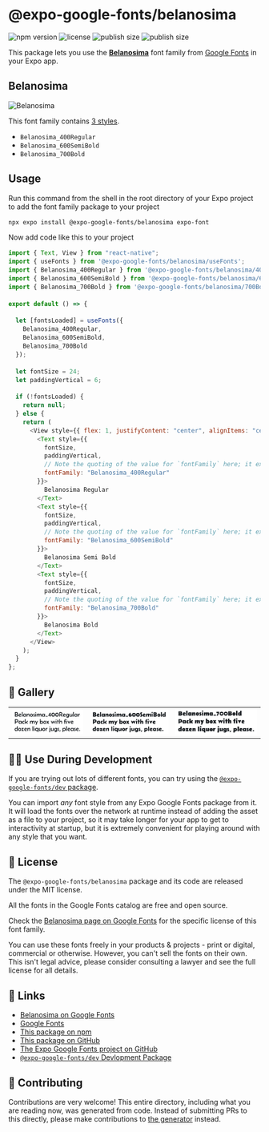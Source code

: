 # @expo-google-fonts/belanosima

![npm version](https://flat.badgen.net/npm/v/@expo-google-fonts/belanosima)
![license](https://flat.badgen.net/github/license/expo/google-fonts)
![publish size](https://flat.badgen.net/packagephobia/install/@expo-google-fonts/belanosima)
![publish size](https://flat.badgen.net/packagephobia/publish/@expo-google-fonts/belanosima)

This package lets you use the [**Belanosima**](https://fonts.google.com/specimen/Belanosima) font family from [Google Fonts](https://fonts.google.com/) in your Expo app.

## Belanosima

![Belanosima](./font-family.png)

This font family contains [3 styles](#-gallery).

- `Belanosima_400Regular`
- `Belanosima_600SemiBold`
- `Belanosima_700Bold`

## Usage

Run this command from the shell in the root directory of your Expo project to add the font family package to your project

```sh
npx expo install @expo-google-fonts/belanosima expo-font
```

Now add code like this to your project

```js
import { Text, View } from "react-native";
import { useFonts } from '@expo-google-fonts/belanosima/useFonts';
import { Belanosima_400Regular } from '@expo-google-fonts/belanosima/400Regular';
import { Belanosima_600SemiBold } from '@expo-google-fonts/belanosima/600SemiBold';
import { Belanosima_700Bold } from '@expo-google-fonts/belanosima/700Bold';

export default () => {

  let [fontsLoaded] = useFonts({
    Belanosima_400Regular, 
    Belanosima_600SemiBold, 
    Belanosima_700Bold
  });

  let fontSize = 24;
  let paddingVertical = 6;

  if (!fontsLoaded) {
    return null;
  } else {
    return (
      <View style={{ flex: 1, justifyContent: "center", alignItems: "center" }}>
        <Text style={{
          fontSize,
          paddingVertical,
          // Note the quoting of the value for `fontFamily` here; it expects a string!
          fontFamily: "Belanosima_400Regular"
        }}>
          Belanosima Regular
        </Text>
        <Text style={{
          fontSize,
          paddingVertical,
          // Note the quoting of the value for `fontFamily` here; it expects a string!
          fontFamily: "Belanosima_600SemiBold"
        }}>
          Belanosima Semi Bold
        </Text>
        <Text style={{
          fontSize,
          paddingVertical,
          // Note the quoting of the value for `fontFamily` here; it expects a string!
          fontFamily: "Belanosima_700Bold"
        }}>
          Belanosima Bold
        </Text>
      </View>
    );
  }
};
```

## 🔡 Gallery


||||
|-|-|-|
|![Belanosima_400Regular](./400Regular/Belanosima_400Regular.ttf.png)|![Belanosima_600SemiBold](./600SemiBold/Belanosima_600SemiBold.ttf.png)|![Belanosima_700Bold](./700Bold/Belanosima_700Bold.ttf.png)||


## 👩‍💻 Use During Development

If you are trying out lots of different fonts, you can try using the [`@expo-google-fonts/dev` package](https://github.com/expo/google-fonts/tree/master/font-packages/dev#readme).

You can import _any_ font style from any Expo Google Fonts package from it. It will load the fonts over the network at runtime instead of adding the asset as a file to your project, so it may take longer for your app to get to interactivity at startup, but it is extremely convenient for playing around with any style that you want.


## 📖 License

The `@expo-google-fonts/belanosima` package and its code are released under the MIT license.

All the fonts in the Google Fonts catalog are free and open source.

Check the [Belanosima page on Google Fonts](https://fonts.google.com/specimen/Belanosima) for the specific license of this font family.

You can use these fonts freely in your products & projects - print or digital, commercial or otherwise. However, you can't sell the fonts on their own. This isn't legal advice, please consider consulting a lawyer and see the full license for all details.

## 🔗 Links

- [Belanosima on Google Fonts](https://fonts.google.com/specimen/Belanosima)
- [Google Fonts](https://fonts.google.com/)
- [This package on npm](https://www.npmjs.com/package/@expo-google-fonts/belanosima)
- [This package on GitHub](https://github.com/expo/google-fonts/tree/master/font-packages/belanosima)
- [The Expo Google Fonts project on GitHub](https://github.com/expo/google-fonts)
- [`@expo-google-fonts/dev` Devlopment Package](https://github.com/expo/google-fonts/tree/master/font-packages/dev)

## 🤝 Contributing

Contributions are very welcome! This entire directory, including what you are reading now, was generated from code. Instead of submitting PRs to this directly, please make contributions to [the generator](https://github.com/expo/google-fonts/tree/master/packages/generator) instead.
